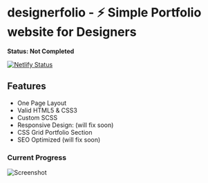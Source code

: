 # designerfolio - ⚡️ Simple Portfolio website for Designers

**Status: Not Completed** 

[![Netlify Status](https://api.netlify.com/api/v1/badges/25f9f5d9-0b32-4f5e-8b2b-0890bd804bbf/deploy-status)](https://app.netlify.com/sites/designerfolio/deploys)

## Features
* One Page Layout
* Valid HTML5 & CSS3
* Custom SCSS
* Responsive Design: (will fix soon)
* CSS Grid Portfolio Section
* SEO Optimized (will fix soon) 

### Current Progress

![Screenshot](https://github.com/mohdrishin/designerfolio/blob/master/examples/portfolio-full-example.gif)
